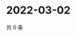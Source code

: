 # 2022-03-02

共 0 条

<!-- BEGIN WEIBO -->
<!-- 最后更新时间 Wed Mar 02 2022 02:21:32 GMT+0800 (China Standard Time) -->

<!-- END WEIBO -->
